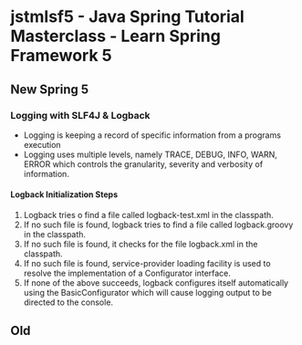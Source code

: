 jstmlsf5 - Java Spring Tutorial Masterclass - Learn Spring Framework 5
======================================================================

New Spring 5
------------

### Logging with SLF4J & Logback

* Logging is keeping a record of specific information from a programs execution
* Logging uses multiple levels, namely TRACE, DEBUG, INFO, WARN, ERROR which controls 
the granularity, severity and verbosity of information.

#### Logback Initialization Steps

1. Logback tries o find a file called logback-test.xml in the classpath.
2. If no such file is found, logback tries to find a file called logback.groovy in the classpath.
3. If no such file is found, it checks for the file logback.xml in the classpath.
4. If no such file is found, service-provider loading facility is used to resolve the
implementation of a Configurator interface.
5. If none of the above succeeds, logback configures itself automatically using the BasicConfigurator
which will cause logging output to be directed to the console.

Old
---